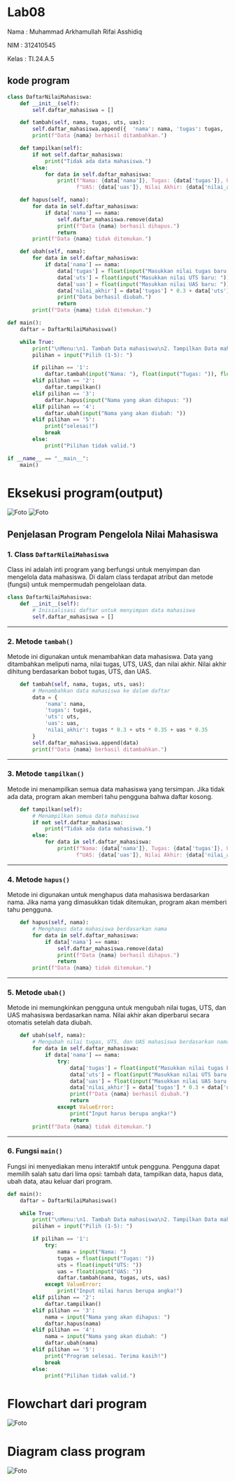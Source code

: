 # Lab08

Nama  : Muhammad Arkhamullah Rifai Asshidiq

NIM   : 312410545

Kelas : TI.24.A.5

## kode program
```python
class DaftarNilaiMahasiswa:
    def __init__(self):
        self.daftar_mahasiswa = []

    def tambah(self, nama, tugas, uts, uas):
        self.daftar_mahasiswa.append({  'nama': nama, 'tugas': tugas,  'uts': uts, 'uas': uas,  'nilai_akhir': tugas * 0.3 + uts * 0.35 + uas * 0.35 })
        print(f"Data {nama} berhasil ditambahkan.")

    def tampilkan(self):
        if not self.daftar_mahasiswa:
            print("Tidak ada data mahasiswa.")
        else:
            for data in self.daftar_mahasiswa:
                print(f"Nama: {data['nama']}, Tugas: {data['tugas']}, UTS: {data['uts']}, "
                      f"UAS: {data['uas']}, Nilai Akhir: {data['nilai_akhir']:.2f}")

    def hapus(self, nama):
        for data in self.daftar_mahasiswa:
            if data['nama'] == nama:
                self.daftar_mahasiswa.remove(data)
                print(f"Data {nama} berhasil dihapus.")
                return
        print(f"Data {nama} tidak ditemukan.")

    def ubah(self, nama):
        for data in self.daftar_mahasiswa:
            if data['nama'] == nama:
                data['tugas'] = float(input("Masukkan nilai tugas baru: "))
                data['uts'] = float(input("Masukkan nilai UTS baru: "))
                data['uas'] = float(input("Masukkan nilai UAS baru: "))
                data['nilai_akhir'] = data['tugas'] * 0.3 + data['uts'] * 0.35 + data['uas'] * 0.35
                print("Data berhasil diubah.")
                return
        print(f"Data {nama} tidak ditemukan.")

def main():
    daftar = DaftarNilaiMahasiswa()

    while True:
        print("\nMenu:\n1. Tambah Data mahasiswa\n2. Tampilkan Data mahasiswa\n3. Hapus Data mahasiswa\n4. Ubah Data mahasiswa\n5. Keluar")
        pilihan = input("Pilih (1-5): ")

        if pilihan == '1':
            daftar.tambah(input("Nama: "), float(input("Tugas: ")), float(input("UTS: ")), float(input("UAS: ")))
        elif pilihan == '2':
            daftar.tampilkan()
        elif pilihan == '3':
            daftar.hapus(input("Nama yang akan dihapus: "))
        elif pilihan == '4':
            daftar.ubah(input("Nama yang akan diubah: "))
        elif pilihan == '5':
            print("selesai!")
            break
        else:
            print("Pilihan tidak valid.")

if __name__ == "__main__":
    main()
```
# Eksekusi program(output)
![Foto](https://github.com/MuhammadArkham/Lab08/blob/main/Screenshot%202024-12-10%20170943.png?raw=true)
![Foto](https://github.com/MuhammadArkham/Lab08/blob/main/Screenshot%202024-12-10%20171004.png?raw=true)

## Penjelasan Program Pengelola Nilai Mahasiswa

### 1. Class `DaftarNilaiMahasiswa`
  
Class ini adalah inti program yang berfungsi untuk menyimpan dan mengelola data mahasiswa. Di dalam class terdapat atribut dan metode (fungsi) untuk mempermudah pengelolaan data.

```python
class DaftarNilaiMahasiswa:
    def __init__(self):
        # Inisialisasi daftar untuk menyimpan data mahasiswa
        self.daftar_mahasiswa = []
```

---

### 2. Metode `tambah()`
 
Metode ini digunakan untuk menambahkan data mahasiswa. Data yang ditambahkan meliputi nama, nilai tugas, UTS, UAS, dan nilai akhir. Nilai akhir dihitung berdasarkan bobot tugas, UTS, dan UAS.

```python
    def tambah(self, nama, tugas, uts, uas):
        # Menambahkan data mahasiswa ke dalam daftar
        data = {
            'nama': nama,
            'tugas': tugas,
            'uts': uts,
            'uas': uas,
            'nilai_akhir': tugas * 0.3 + uts * 0.35 + uas * 0.35
        }
        self.daftar_mahasiswa.append(data)
        print(f"Data {nama} berhasil ditambahkan.")
```

---

### 3. Metode `tampilkan()`

Metode ini menampilkan semua data mahasiswa yang tersimpan. Jika tidak ada data, program akan memberi tahu pengguna bahwa daftar kosong.

```python
    def tampilkan(self):
        # Menampilkan semua data mahasiswa
        if not self.daftar_mahasiswa:
            print("Tidak ada data mahasiswa.")
        else:
            for data in self.daftar_mahasiswa:
                print(f"Nama: {data['nama']}, Tugas: {data['tugas']}, UTS: {data['uts']}, "
                      f"UAS: {data['uas']}, Nilai Akhir: {data['nilai_akhir']:.2f}")
```

---

### 4. Metode `hapus()`

Metode ini digunakan untuk menghapus data mahasiswa berdasarkan nama. Jika nama yang dimasukkan tidak ditemukan, program akan memberi tahu pengguna.


```python
    def hapus(self, nama):
        # Menghapus data mahasiswa berdasarkan nama
        for data in self.daftar_mahasiswa:
            if data['nama'] == nama:
                self.daftar_mahasiswa.remove(data)
                print(f"Data {nama} berhasil dihapus.")
                return
        print(f"Data {nama} tidak ditemukan.")
```

---
### 5. Metode `ubah()`
 
Metode ini memungkinkan pengguna untuk mengubah nilai tugas, UTS, dan UAS mahasiswa berdasarkan nama. Nilai akhir akan diperbarui secara otomatis setelah data diubah.

```python
    def ubah(self, nama):
        # Mengubah nilai tugas, UTS, dan UAS mahasiswa berdasarkan nama
        for data in self.daftar_mahasiswa:
            if data['nama'] == nama:
                try:
                    data['tugas'] = float(input("Masukkan nilai tugas baru: "))
                    data['uts'] = float(input("Masukkan nilai UTS baru: "))
                    data['uas'] = float(input("Masukkan nilai UAS baru: "))
                    data['nilai_akhir'] = data['tugas'] * 0.3 + data['uts'] * 0.35 + data['uas'] * 0.35
                    print(f"Data {nama} berhasil diubah.")
                    return
                except ValueError:
                    print("Input harus berupa angka!")
                    return
        print(f"Data {nama} tidak ditemukan.")
```
---
### 6. Fungsi `main()`
  
Fungsi ini menyediakan menu interaktif untuk pengguna. Pengguna dapat memilih salah satu dari lima opsi: tambah data, tampilkan data, hapus data, ubah data, atau keluar dari program.

```python
def main():
    daftar = DaftarNilaiMahasiswa()

    while True:
        print("\nMenu:\n1. Tambah Data mahasiswa\n2. Tampilkan Data mahasiswa\n3. Hapus Data mahasiswa\n4. Ubah Data mahasiswa\n5. Keluar")
        pilihan = input("Pilih (1-5): ")

        if pilihan == '1':
            try:
                nama = input("Nama: ")
                tugas = float(input("Tugas: "))
                uts = float(input("UTS: "))
                uas = float(input("UAS: "))
                daftar.tambah(nama, tugas, uts, uas)
            except ValueError:
                print("Input nilai harus berupa angka!")
        elif pilihan == '2':
            daftar.tampilkan()
        elif pilihan == '3':
            nama = input("Nama yang akan dihapus: ")
            daftar.hapus(nama)
        elif pilihan == '4':
            nama = input("Nama yang akan diubah: ")
            daftar.ubah(nama)
        elif pilihan == '5':
            print("Program selesai. Terima kasih!")
            break
        else:
            print("Pilihan tidak valid.")
```

# Flowchart dari program 
![Foto](https://github.com/MuhammadArkham/Lab08/blob/main/Flowchart.png?raw=true)

# Diagram class program
![Foto](https://github.com/MuhammadArkham/Lab08/blob/main/diagram%20class.png?raw=true)
